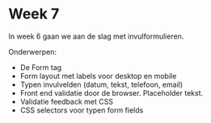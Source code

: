 # Week 7

In week 6 gaan we aan de slag met invulformulieren.

Onderwerpen:

- De Form tag
- Form layout met labels voor desktop en mobile
- Typen invulvelden (datum, tekst, telefoon, email)
- Front end validatie door de browser. Placeholder tekst.
- Validatie feedback met CSS
- CSS selectors voor typen form fields